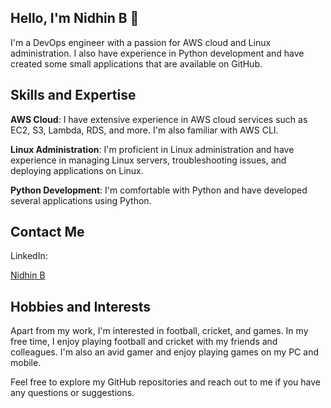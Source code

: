 ## Hello, I'm Nidhin B 👋

I'm a DevOps engineer with a passion for AWS cloud and Linux administration. I also have experience in Python development and have created some small applications that are available on GitHub.

## Skills and Expertise

**AWS Cloud**: I have extensive experience in AWS cloud services such as EC2, S3, Lambda, RDS, and more. I'm also familiar with AWS CLI.

**Linux Administration**: I'm proficient in Linux administration and have experience in managing Linux servers, troubleshooting issues, and deploying applications on Linux.

**Python Development**: I'm comfortable with Python and have developed several applications using Python.

## Contact Me

LinkedIn: <div class="badge-base LI-profile-badge" data-locale="en_US" data-size="large" data-theme="light" data-type="VERTICAL" data-vanity="nidhinbabukuttan" data-version="v1"><a class="badge-base__link LI-simple-link" href="https://in.linkedin.com/in/nidhinbabukuttan?trk=profile-badge">Nidhin B</a></div>
              

## Hobbies and Interests
Apart from my work, I'm interested in football, cricket, and games. In my free time, I enjoy playing football and cricket with my friends and colleagues. I'm also an avid gamer and enjoy playing games on my PC and mobile.

Feel free to explore my GitHub repositories and reach out to me if you have any questions or suggestions.
